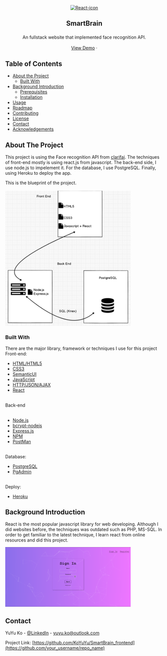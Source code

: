 <p align="center">
  <a href="https://github.com/othneildrew/Best-README-Template">
    <a title="Facebook [Public domain]" href="https://commons.wikimedia.org/wiki/File:React-icon.svg"><img width="128" alt="React-icon" src="https://upload.wikimedia.org/wikipedia/commons/thumb/a/a7/React-icon.svg/128px-React-icon.svg.png"></a>
  </a>
  <h2 align="center">SmartBrain</h2>
  <h3 align="center"></h3>
  <p align="center">
    An fullstack website that implemented face recognition API.<br><br>
    <a href="https://smartbrain31.herokuapp.com/">View Demo</a>
    ·
  </p>
</p>



<!-- TABLE OF CONTENTS -->
## Table of Contents

* [About the Project](#about-the-project)
  * [Built With](#built-with)
* [Background Introduction](#getting-started)
  * [Prerequisites](#prerequisites)
  * [Installation](#installation)
* [Usage](#usage)
* [Roadmap](#roadmap)
* [Contributing](#contributing)
* [License](#license)
* [Contact](#contact)
* [Acknowledgements](#acknowledgements)



<!-- ABOUT THE PROJECT -->
## About The Project

This project is using the Face recognition API from <a href="https://www.clarifai.com/">clarifai</a>. The techniques of front-end mostly is using react.js from javascript. The back-end side, I use node.js to impelement it. For the database, I use PostgreSQL. Finally, using Heroku to deploy the app.

This is the blueprint of the project.<br><br>
<img src="pics/blueprint.png" alt="blueprint" width="400" height="auto">

### Built With
There are the major library, framework or techniques I use for this project
<br>
Front-end:<br>
* [HTML/HTML5](https://www.w3schools.com/html/)
* [CSS3](https://www.w3schools.com/css/default.asp)
* [SemanticUI](https://semantic-ui.com/)
* [JavaScript](https://www.javascript.com/)
* [HTTP/JSON/AJAX](https://www.json.org/json-en.html)
* [React](https://reactjs.org/)
<br>
Back-end<br>
<br>

* [Node.js](https://nodejs.org/en/)
* [bcrypt-nodejs](https://www.npmjs.com/package/bcrypt-nodejs)
* [Express.js](https://expressjs.com/)
* [NPM](https://www.npmjs.com/)
* [PostMan](https://www.getpostman.com/)
<br>
Database:<br>

* [PostgreSQL](https://www.postgresql.org/)
* [PgAdmin](https://www.pgadmin.org/)
<br>
Deploy:<br>

* [Heroku](https://www.heroku.com/)


<!-- GETTING STARTED -->
## Background Introduction
React is the most popular javascript library for web developing. Although I did websites before, the techniques was outdated such as PHP, MS-SQL. In order to get familiar to the latest technique, I learn react from online resources and did this project.

<img src="pics/index.png" alt="Logo" width="400" height="auto">



<!-- CONTACT -->
## Contact

YuYu Ko - [@LinkedIn](https://www.linkedin.com/in/yu-yu-ko-99262a149/) - yuyu.ko@outlook.com

Project Link: [https://github.com/KoYuYu/SmartBrain_frontend](https://github.com/your_username/repo_name)



